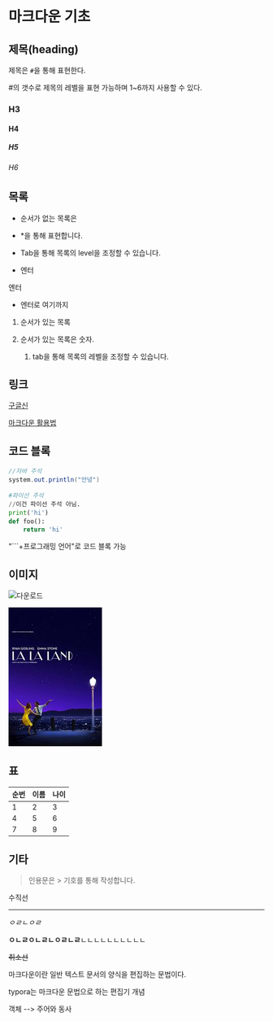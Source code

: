 # 마크다운 기초

## 제목(heading)

제목은 `#`을 통해 표현한다.

#의 갯수로 제목의 레벨을 표현 가능하며 1~6까지  사용할 수 있다.

### H3

#### H4

##### H5

###### H6

## 목록

* 순서가 없는 목록은

*  *을 통해 표현합니다.

  *  Tab을 통해 목록의 level을 조정할 수 있습니다.
  * 엔터

  엔터

* 엔터로 여기까지

1. 순서가 있는 목록

2. 순서가 있는 목록은 숫자.
   1. tab을 통해 목록의 레벨을 조정할 수 있습니다.



## 링크

[구글신](http://google.com)

[마크다운 활용법]([https://www.google.com/search?source=hp&ei=JAb3XfuPH5PT-QaiyKj4Cg&q=%EB%A7%88%ED%81%AC%EB%8B%A4%EC%9A%B4&oq=akzmekdns&gs_l=psy-ab.3.0.0l10.8025.9985..10862...0.0..0.95.822.9......0....1..gws-wiz.......0i131j0i131i10j0i10.Ntz8fK2jUBQ](https://www.google.com/search?source=hp&ei=JAb3XfuPH5PT-QaiyKj4Cg&q=마크다운&oq=akzmekdns&gs_l=psy-ab.3.0.0l10.8025.9985..10862...0.0..0.95.822.9......0....1..gws-wiz.......0i131j0i131i10j0i10.Ntz8fK2jUBQ))



## 코드 블록

```java
//자바 주석
system.out.println("안녕")
```

```python
#파이선 주석
//이건 파이선 주석 아님.
print('hi')
def foo():
    return 'hi'
```



"```+프로그래밍 언어"로 코드 블록 가능



## 이미지

![다운로드](C:\Users\student\Desktop\다운로드.jpg)

![다운로드](image/다운로드.jpg)

## 표



| 순번 | 이름 | 나이 |
| ---- | ---- | ---- |
| 1    | 2    | 3    |
| 4    | 5    | 6    |
| 7    | 8    | 9    |



## 기타

> 인용문은 > 기호를 통해 작성합니다.

수직선

---

*ㅇㄹㄴㅇㄹ*

**ㅇㄴㄹㅇㄴㄹㄴㅇㄹㄴㄹ**ㄴㄴㄴㄴㄴㄴㄴㄴㄴㄴ

~~취소선~~

마크다운이란 일반 텍스트 문서의 양식을 편집하는 문법이다.



typora는 마크다운 문법으로 하는 편집기 개념

객체 --> 주어와 동사









